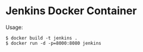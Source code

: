 Jenkins Docker Container
=========================

Usage: 
```
$ docker build -t jenkins .
$ docker run -d -p=8000:8080 jenkins
```

  
